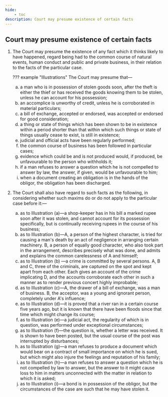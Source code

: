 ```yaml
---
hide:
    - toc
description: Court may presume existence of certain facts
---
```


<style>
    ol.inner-list {
        list-style-type: lower-alpha;
    }

    ol.outer-list {
        list-style-type: lower-roman;
    }
</style>

## Court may presume existence of certain facts

1. The Court may presume the existence of any fact which it thinks likely to have happened, regard being had to the common course of natural events, human conduct and public and private business, in their relation to the facts of the particular case.

    ??? example "Illustrations"
        The Court may presume that—
        <ol class="inner-list">
            <li> a man who is in possession of stolen goods soon, after the theft is either the thief or has received the goods knowing them to be stolen, unless he can account for his possession;</li>
            <li> an accomplice is unworthy of credit, unless he is corroborated in material particulars;</li>
            <li> a bill of exchange, accepted or endorsed, was accepted or endorsed for good consideration;</li>
            <li> a thing or state of things which has been shown to be in existence within a period shorter than that within which such things or state of things usually cease to exist, is still in existence;</li>
            <li> judicial and official acts have been regularly performed;</li>
            <li> the common course of business has been followed in particular cases;</li>
            <li> evidence which could be and is not produced would, if produced, be unfavourable to the person who withholds it;</li>
            <li> if a man refuses to answer a question which he is not compelled to answer by law, the answer, if given, would be unfavourable to him;</li>
            <li> when a document creating an obligation is in the hands of the obligor, the obligation has been discharged.</li>
        </ol>

2. The Court shall also have regard to such facts as the following, in considering whether such maxims do or do not apply to the particular case before it:—
    <ol class="inner-list">
        <li> as to Illustration (a)—a shop-keeper has in his bill a marked rupee soon after it was stolen, and cannot account for its possession specifically, but is continually receiving rupees in the course of his business;</li>
        <li> as to Illustration (b)—A, a person of the highest character, is tried for causing a man's death by an act of negligence in arranging certain machinery. B, a person of equally good character, who also took part in the arrangement, describes precisely what was done, and admits and explains the common carelessness of A and himself;</li>
        <li> as to Illustration (b) —a crime is committed by several persons. A, B and C, three of the criminals, are captured on the spot and kept apart from each other. Each gives an account of the crime implicating D, and the accounts corroborate each other in such a manner as to render previous concert highly improbable;</li>
        <li> as to Illustration (c)—A, the drawer of a bill of exchange, was a man of business. B, the acceptor, was a young and ignorant person, completely under A's influence;</li>
        <li> as to Illustration (d)—it is proved that a river ran in a certain course five years ago, but it is known that there have been floods since that time which might change its course;</li>
        <li> as to Illustration (e)—a judicial act, the regularity of which is in question, was performed under exceptional circumstances;</li>
        <li> as to Illustration (f)—the question is, whether a letter was received. It is shown to have been posted, but the usual course of the post was interrupted by disturbances;</li>
        <li> as to Illustration (g)—a man refuses to produce a document which would bear on a contract of small importance on which he is sued, but which might also injure the feelings and reputation of his family;</li>
        <li> as to Illustration (h)—a man refuses to answer a question which he is not compelled by law to answer, but the answer to it might cause loss to him in matters unconnected with the matter in relation to which it is asked;</li>
        <li> as to Illustration (i)—a bond is in possession of the obligor, but the circumstances of the case are such that he may have stolen it.</li>
    </ol>
